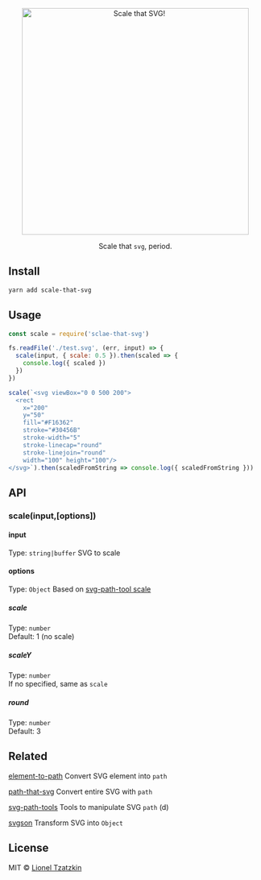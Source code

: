 <p align="center">
  <img alt="Scale that SVG!" title="Scale that SVG!" src="https://cdn.rawgit.com/elrumordelaluz/scale-that-svg/880c705b/logo.svg" width="450">
</p>

<p align="center">
  Scale that <code>svg</code>, period.
</p>

## Install

```zsh
yarn add scale-that-svg
```

## Usage

```js
const scale = require('sclae-that-svg')

fs.readFile('./test.svg', (err, input) => {
  scale(input, { scale: 0.5 }).then(scaled => {
    console.log({ scaled })
  })
})

scale(`<svg viewBox="0 0 500 200">
  <rect 
    x="200" 
    y="50" 
    fill="#F16362" 
    stroke="#30456B" 
    stroke-width="5" 
    stroke-linecap="round" 
    stroke-linejoin="round" 
    width="100" height="100"/>
</svg>`).then(scaledFromString => console.log({ scaledFromString }))
```

## API

### scale(input,[options])

#### input

Type: `string|buffer`
SVG to scale

#### options

Type: `Object`
Based on [svg-path-tool scale](https://github.com/elrumordelaluz/path-utils/blob/master/src/scale.js)

##### scale

Type: `number`<br>
Default: 1 (no scale)

##### scaleY

Type: `number`<br>
If no specified, same as `scale`

##### round

Type: `number`<br>
Default: 3

## Related

[element-to-path](https://github.com/elrumordelaluz/element-to-path) Convert SVG element into `path`

[path-that-svg](https://github.com/elrumordelaluz/path-that-svg) Convert entire SVG with `path`

[svg-path-tools](https://github.com/elrumordelaluz/svg-path-tools) Tools to manipulate SVG `path` (d)

[svgson](https://github.com/elrumordelaluz/svgson) Transform SVG into `Object`

## License

MIT © [Lionel Tzatzkin](https://lionel.tzatzk.in)
